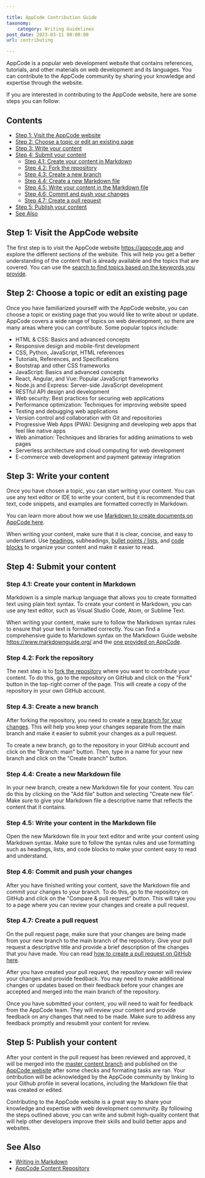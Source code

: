 ```yaml
---

title: AppCode Contribution Guide
taxonomy:
    category: Writing Guidelines
post_date: 2023-03-11 00:00:00
url: contributing

---
```


AppCode is a popular web development website that contains references, tutorials, and other materials on web development and its languages. You can contribute to the AppCode community by sharing your knowledge and expertise through the website.

If you are interested in contributing to the AppCode website, here are some steps you can follow:

## Contents

-   [Step 1: Visit the AppCode website](#step-1-visit-the-appcode-website)
-   [Step 2: Choose a topic or edit an existing page](#step-2-choose-a-topic-or-edit-an-existing-page)
-   [Step 3: Write your content](#step-3-write-your-content)
-   [Step 4: Submit your content](#step-4-submit-your-content)
    -   [Step 4.1: Create your content in Markdown](#step-41-create-your-content-in-markdown)
    -   [Step 4.2: Fork the repository](#step-42-fork-the-repository)
    -   [Step 4.3: Create a new branch](#step-43-create-a-new-branch)
    -   [Step 4.4: Create a new Markdown file](#step-44-create-a-new-markdown-file)
    -   [Step 4.5: Write your content in the Markdown file](#step-45-write-your-content-in-the-markdown-file)
    -   [Step 4.6: Commit and push your changes](#step-46-commit-and-push-your-changes)
    -   [Step 4.7: Create a pull request](#step-47-create-a-pull-request)
-   [Step 5: Publish your content](#step-5-publish-your-content)
-   [See Also](#see-also)

## Step 1: Visit the AppCode website

The first step is to visit the AppCode website <https://appcode.app> and explore the different sections of the website. This will help you get a better understanding of the content that is already available and the topics that are covered. You can use the [search to find topics based on the keywords you provide](https://appcode.app/?s=).

## Step 2: Choose a topic or edit an existing page

Once you have familiarized yourself with the AppCode website, you can choose a topic or existing page that you would like to write about or update. AppCode covers a wide range of topics on web development, so there are many areas where you can contribute. Some popular topics include:

-   HTML & CSS: Basics and advanced concepts
-   Responsive design and mobile-first development
-   CSS, Python, JavaScript, HTML references
-   Tutorials, References, and Specifications
-   Bootstrap and other CSS frameworks
-   JavaScript: Basics and advanced concepts
-   React, Angular, and Vue: Popular JavaScript frameworks
-   Node.js and Express: Server-side JavaScript development
-   RESTful API design and development
-   Web security: Best practices for securing web applications
-   Performance optimization: Techniques for improving website speed
-   Testing and debugging web applications
-   Version control and collaboration with Git and repositories
-   Progressive Web Apps (PWA): Designing and developing web apps that feel like native apps
-   Web animation: Techniques and libraries for adding animations to web pages
-   Serverless architecture and cloud computing for web development
-   E-commerce web development and payment gateway integration

## Step 3: Write your content

Once you have chosen a topic, you can start writing your content. You can use any text editor or IDE to write your content, but it is recommended that text, code snippets, and examples are formatted correctly in Markdown.

You can learn more about how we use [Markdown to create documents on AppCode here](https://appcode.app/writing-in-markdown/).

When writing your content, make sure that it is clear, concise, and easy to understand. Use [headings](https://appcode.app/writing-in-markdown/#headings), subheadings, [bullet points / lists](https://appcode.app/writing-in-markdown/#lists), and [code blocks](https://appcode.app/writing-in-markdown/#fenced-code-blocks) to organize your content and make it easier to read.

## Step 4: Submit your content

### Step 4.1: Create your content in Markdown

Markdown is a simple markup language that allows you to create formatted text using plain text syntax. To create your content in Markdown, you can use any text editor, such as Visual Studio Code, Atom, or Sublime Text.

When writing your content, make sure to follow the Markdown syntax rules to ensure that your text is formatted correctly. You can find a comprehensive guide to Markdown syntax on the Markdown Guide website <https://www.markdownguide.org/> and the [one provided on AppCode](https://appcode.app/writing-in-markdown/).

### Step 4.2: Fork the repository

The next step is to [fork the repository](https://docs.github.com/en/get-started/quickstart/fork-a-repo) where you want to contribute your content. To do this, go to the repository on GitHub and click on the "Fork" button in the top-right corner of the page. This will create a copy of the repository in your own GitHub account.

### Step 4.3: Create a new branch

After forking the repository, you need to create a [new branch for your changes](https://docs.github.com/en/pull-requests/collaborating-with-pull-requests/proposing-changes-to-your-work-with-pull-requests/creating-and-deleting-branches-within-your-repository). This will help you keep your changes separate from the main branch and make it easier to submit your changes as a pull request.

To create a new branch, go to the repository in your GitHub account and click on the "Branch: main" button. Then, type in a name for your new branch and click on the "Create branch" button.

### Step 4.4: Create a new Markdown file

In your new branch, create a new Markdown file for your content. You can do this by clicking on the "Add file" button and selecting "Create new file". Make sure to give your Markdown file a descriptive name that reflects the content that it contains.

### Step 4.5: Write your content in the Markdown file

Open the new Markdown file in your text editor and write your content using Markdown syntax. Make sure to follow the syntax rules and use formatting such as headings, lists, and code blocks to make your content easy to read and understand.

### Step 4.6: Commit and push your changes

After you have finished writing your content, save the Markdown file and commit your changes to your branch. To do this, go to the repository on GitHub and click on the "Compare & pull request" button. This will take you to a page where you can review your changes and create a pull request.

### Step 4.7: Create a pull request

On the pull request page, make sure that your changes are being made from your new branch to the main branch of the repository. Give your pull request a descriptive title and provide a brief description of the changes that you have made. You can read [how to create a pull request on GitHub here](https://docs.github.com/en/pull-requests/collaborating-with-pull-requests/proposing-changes-to-your-work-with-pull-requests/creating-a-pull-request).

After you have created your pull request, the repository owner will review your changes and provide feedback. You may need to make additional changes or updates based on their feedback before your changes are accepted and merged into the main branch of the repository.

Once you have submitted your content, you will need to wait for feedback from the AppCode team. They will review your content and provide feedback on any changes that need to be made. Make sure to address any feedback promptly and resubmit your content for review.

## Step 5: Publish your content

After your content in the pull request has been reviewed and approved, it will be merged into the [master content branch](https://github.com/Expoverse/content) and published on the [AppCode website](https://appcode.app/) after some checks and formating tasks are ran. Your ontribution will be acknowledged by the AppCode community by linking to your Github profile in several locations, including the Markdown file that was created or edited.

Contributing to the AppCode website is a great way to share your knowledge and expertise with web development community. By following the steps outlined above, you can write and submit high-quality content that will help other developers improve their skills and build better apps and websites.

## See Also

-   [Writing in Markdown](https://appcode.app/writing-in-markdown/)
-   [AppCode Content Repository](https://github.com/Expoverse/content)

